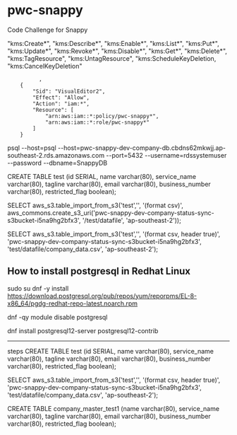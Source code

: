 # pwc-snappy

Code Challenge for Snappy

"kms:Create*",
"kms:Describe*",
"kms:Enable*",
"kms:List*",
"kms:Put*",
"kms:Update*",
"kms:Revoke*",
"kms:Disable*",
"kms:Get*",
"kms:Delete*",
"kms:TagResource",
"kms:UntagResource",
"kms:ScheduleKeyDeletion,
"kms:CancelKeyDeletion"

              ,
        {
            "Sid": "VisualEditor2",
            "Effect": "Allow",
            "Action": "iam:*",
            "Resource": [
                "arn:aws:iam::*:policy/pwc-snappy*",
                "arn:aws:iam::*:role/pwc-snappy*"
            ]
        }

psql --host=psql --host=pwc-snappy-dev-company-db.cbdns62mkwjj.ap-southeast-2.rds.amazonaws.com --port=5432 --username=rdssystemuser --password --dbname=SnappyDB

CREATE TABLE test (id SERIAL, name varchar(80), service_name varchar(80), tagline varchar(80), email varchar(80), business_number varchar(80), restricted_flag boolean);

SELECT aws_s3.table_import_from_s3('test','', '(format csv)', aws_commons.create_s3_uri('pwc-snappy-dev-company-status-sync-s3bucket-i5na9hg2bfx3', '/test/datafile', 'ap-southeast-2'));

SELECT aws_s3.table_import_from_s3('test','', '(format csv, header true)', 'pwc-snappy-dev-company-status-sync-s3bucket-i5na9hg2bfx3', 'test/datafile/company_data.csv', 'ap-southeast-2');

## How to install postgresql in Redhat Linux

sudo su
dnf -y install https://download.postgresql.org/pub/repos/yum/reporpms/EL-8-x86_64/pgdg-redhat-repo-latest.noarch.rpm

dnf -qy module disable postgresql

dnf install postgresql12-server postgresql12-contrib

---

steps
CREATE TABLE test (id SERIAL, name varchar(80), service_name varchar(80), tagline varchar(80), email varchar(80), business_number varchar(80), restricted_flag boolean);

SELECT aws_s3.table_import_from_s3('test','', '(format csv, header true)', 'pwc-snappy-dev-company-status-sync-s3bucket-i5na9hg2bfx3', 'test/datafile/company_data.csv', 'ap-southeast-2');

CREATE TABLE company_master_test1 (name varchar(80), service_name varchar(80), tagline varchar(80), email varchar(80), business_number varchar(80), restricted_flag boolean);
